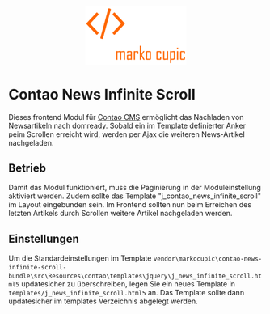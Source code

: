 <p align="center"><a href="https://github.com/markocupic"><img src="docs/logo.png" width="200"></a></p>

# Contao News Infinite Scroll
Dieses frontend Modul für [Contao CMS](https://contao.org) ermöglicht das Nachladen von Newsartikeln nach domready.
 Sobald ein im Template definierter Anker peim Scrollen erreicht wird,
 werden per Ajax die weiteren News-Artikel nachgeladen.

## Betrieb
Damit das Modul funktioniert, muss die Paginierung in der Moduleinstellung aktiviert werden.
 Zudem sollte das Template "j_contao_news_infinite_scroll" im Layout eingebunden sein.
 Im Frontend sollten nun beim Erreichen des letzten Artikels durch Scrollen weitere Artikel nachgeladen werden.

## Einstellungen
Um die Standardeinstellungen im Template
 `vendor\markocupic\contao-news-infinite-scroll-bundle\src\Resources\contao\templates\jquery\j_news_infinite_scroll.html5`
 updatesicher zu überschreiben, legen Sie ein neues Template in `templates/j_news_infinite_scroll.html5` an.
  Das Template sollte dann updatesicher im templates Verzeichnis abgelegt werden.

